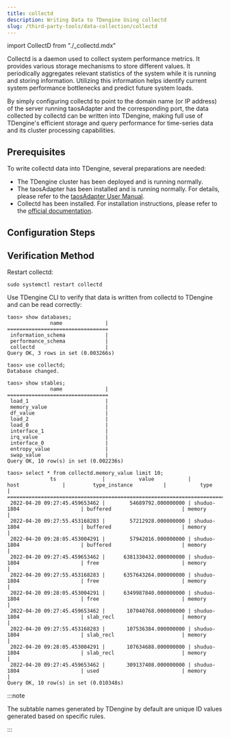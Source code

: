 ```yaml
---
title: collectd
description: Writing Data to TDengine Using collectd
slug: /third-party-tools/data-collection/collectd
---
```


import CollectD from "./_collectd.mdx"

Collectd is a daemon used to collect system performance metrics. It provides various storage mechanisms to store different values. It periodically aggregates relevant statistics of the system while it is running and storing information. Utilizing this information helps identify current system performance bottlenecks and predict future system loads.

By simply configuring collectd to point to the domain name (or IP address) of the server running taosAdapter and the corresponding port, the data collected by collectd can be written into TDengine, making full use of TDengine's efficient storage and query performance for time-series data and its cluster processing capabilities.

## Prerequisites

To write collectd data into TDengine, several preparations are needed:

- The TDengine cluster has been deployed and is running normally.
- The taosAdapter has been installed and is running normally. For details, please refer to the [taosAdapter User Manual](../../../tdengine-reference/components/taosadapter/).
- Collectd has been installed. For installation instructions, please refer to the [official documentation](https://collectd.org/download.shtml).

## Configuration Steps

<CollectD />

## Verification Method

Restart collectd:

```shell
sudo systemctl restart collectd
```

Use TDengine CLI to verify that data is written from collectd to TDengine and can be read correctly:

```text
taos> show databases;
              name              |
=================================
 information_schema             |
 performance_schema             |
 collectd                       |
Query OK, 3 rows in set (0.003266s)

taos> use collectd;
Database changed.

taos> show stables;
              name              |
=================================
 load_1                         |
 memory_value                   |
 df_value                       |
 load_2                         |
 load_0                         |
 interface_1                    |
 irq_value                      |
 interface_0                    |
 entropy_value                  |
 swap_value                     |
Query OK, 10 row(s) in set (0.002236s)

taos> select * from collectd.memory_value limit 10;
              ts               |           value           |              host              |         type_instance          |           type           |
=========================================================================================================================================================
 2022-04-20 09:27:45.459653462 |        54689792.000000000 | shuduo-1804                    | buffered                       | memory                   |
 2022-04-20 09:27:55.453168283 |        57212928.000000000 | shuduo-1804                    | buffered                       | memory                   |
 2022-04-20 09:28:05.453004291 |        57942016.000000000 | shuduo-1804                    | buffered                       | memory                   |
 2022-04-20 09:27:45.459653462 |      6381330432.000000000 | shuduo-1804                    | free                           | memory                   |
 2022-04-20 09:27:55.453168283 |      6357643264.000000000 | shuduo-1804                    | free                           | memory                   |
 2022-04-20 09:28:05.453004291 |      6349987840.000000000 | shuduo-1804                    | free                           | memory                   |
 2022-04-20 09:27:45.459653462 |       107040768.000000000 | shuduo-1804                    | slab_recl                      | memory                   |
 2022-04-20 09:27:55.453168283 |       107536384.000000000 | shuduo-1804                    | slab_recl                      | memory                   |
 2022-04-20 09:28:05.453004291 |       107634688.000000000 | shuduo-1804                    | slab_recl                      | memory                   |
 2022-04-20 09:27:45.459653462 |       309137408.000000000 | shuduo-1804                    | used                           | memory                   |
Query OK, 10 row(s) in set (0.010348s)
```

:::note

The subtable names generated by TDengine by default are unique ID values generated based on specific rules.

:::
